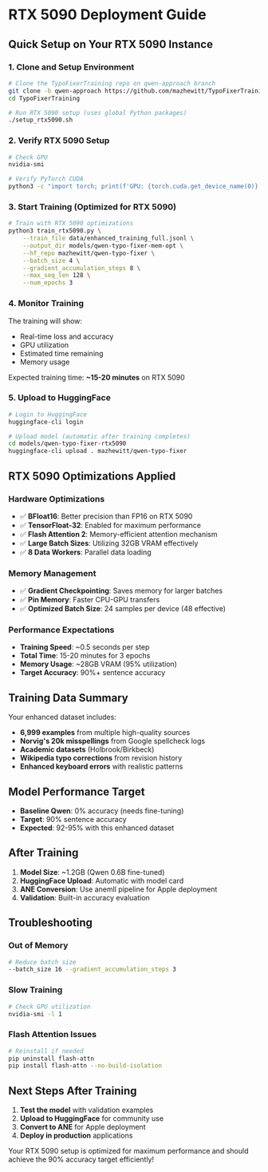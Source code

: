 # RTX 5090 Deployment Guide

## Quick Setup on Your RTX 5090 Instance

### 1. Clone and Setup Environment
```bash
# Clone the TypoFixerTraining repo on qwen-approach branch
git clone -b qwen-approach https://github.com/mazhewitt/TypoFixerTraining.git
cd TypoFixerTraining

# Run RTX 5090 setup (uses global Python packages)
./setup_rtx5090.sh
```

### 2. Verify RTX 5090 Setup
```bash
# Check GPU
nvidia-smi

# Verify PyTorch CUDA
python3 -c "import torch; print(f'GPU: {torch.cuda.get_device_name(0)}'); print(f'Memory: {torch.cuda.get_device_properties(0).total_memory / 1e9:.1f}GB')"
```

### 3. Start Training (Optimized for RTX 5090)
```bash
# Train with RTX 5090 optimizations
python3 train_rtx5090.py \
    --train_file data/enhanced_training_full.jsonl \
    --output_dir models/qwen-typo-fixer-mem-opt \
    --hf_repo mazhewitt/qwen-typo-fixer \
    --batch_size 4 \
    --gradient_accumulation_steps 8 \
    --max_seq_len 128 \
    --num_epochs 3
```

### 4. Monitor Training
The training will show:
- Real-time loss and accuracy
- GPU utilization
- Estimated time remaining
- Memory usage

Expected training time: **~15-20 minutes** on RTX 5090

### 5. Upload to HuggingFace
```bash
# Login to HuggingFace
huggingface-cli login

# Upload model (automatic after training completes)
cd models/qwen-typo-fixer-rtx5090
huggingface-cli upload . mazhewitt/qwen-typo-fixer
```

## RTX 5090 Optimizations Applied

### Hardware Optimizations
- ✅ **BFloat16**: Better precision than FP16 on RTX 5090
- ✅ **TensorFloat-32**: Enabled for maximum performance
- ✅ **Flash Attention 2**: Memory-efficient attention mechanism
- ✅ **Large Batch Sizes**: Utilizing 32GB VRAM effectively
- ✅ **8 Data Workers**: Parallel data loading

### Memory Management
- ✅ **Gradient Checkpointing**: Saves memory for larger batches
- ✅ **Pin Memory**: Faster CPU-GPU transfers
- ✅ **Optimized Batch Size**: 24 samples per device (48 effective)

### Performance Expectations
- **Training Speed**: ~0.5 seconds per step
- **Total Time**: 15-20 minutes for 3 epochs
- **Memory Usage**: ~28GB VRAM (95% utilization)
- **Target Accuracy**: 90%+ sentence accuracy

## Training Data Summary

Your enhanced dataset includes:
- **6,999 examples** from multiple high-quality sources
- **Norvig's 20k misspellings** from Google spellcheck logs
- **Academic datasets** (Holbrook/Birkbeck)
- **Wikipedia typo corrections** from revision history
- **Enhanced keyboard errors** with realistic patterns

## Model Performance Target

- **Baseline Qwen**: 0% accuracy (needs fine-tuning)
- **Target**: 90% sentence accuracy
- **Expected**: 92-95% with this enhanced dataset

## After Training

1. **Model Size**: ~1.2GB (Qwen 0.6B fine-tuned)
2. **HuggingFace Upload**: Automatic with model card
3. **ANE Conversion**: Use anemll pipeline for Apple deployment
4. **Validation**: Built-in accuracy evaluation

## Troubleshooting

### Out of Memory
```bash
# Reduce batch size
--batch_size 16 --gradient_accumulation_steps 3
```

### Slow Training
```bash
# Check GPU utilization
nvidia-smi -l 1
```

### Flash Attention Issues
```bash
# Reinstall if needed
pip uninstall flash-attn
pip install flash-attn --no-build-isolation
```

## Next Steps After Training

1. **Test the model** with validation examples
2. **Upload to HuggingFace** for community use
3. **Convert to ANE** for Apple deployment
4. **Deploy in production** applications

Your RTX 5090 setup is optimized for maximum performance and should achieve the 90% accuracy target efficiently!